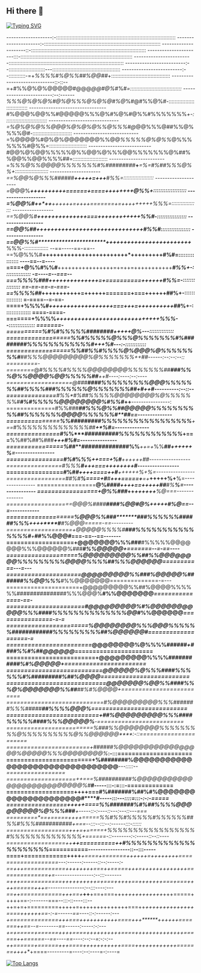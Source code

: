 ## Hi there 👋

[![Typing SVG](https://readme-typing-svg.demolab.com/?lines=CyberSecurity+SME;Back-end+Developer)](https://git.io/typing-svg)

-------------------:-:::::::::::::::::::::::::::::::::::::::::::::::::::::::::::::::::::::::::::::::
---------------------:-:::::::::::::::::::::::::::::::::::::::::::::::::::::::::::::::::::::::::::::
---------------------::-::::::::::::::::::::::::::::::::::::::::::::::::::::::::::::::::::::::::::::
----------------------:::-::::::::::::::::::::::::::::::::::::::::::::::::::::::::::::::::::::::::::
------------------------::::::::::::::::::::::::::::::::::::::::::::::::::::::::::::::::::::::::::::
-------------------------:--::::::::::::::::::::::::---:::::::::::::::::::::::::::::::::::::::::::::
-------------------------:--:::::::::::-=+*%%%%#%@%%##%@@##*+:::::::::::::::::::::::::::::::::::::::
-----------------------------::-::--=+#%%@%@%@@@@@#@@@*@@#@%*#%#*=::::::::::::::::::::::::::::::::::
------------------------:--:------%%%@%@%@%#@%@%%%@%@%@#%@*%#@#%%@%#-:::::::::::::::::::::::::::::::
--------------------------------#%@@@%@@%%#@@@@@%%%@%#%@%#@%%#%%%%%%%*+-::::::::::::::::::::::::::::
-----------------------------=%@%@%@%%@@@%@%@%@%%@%%%#@*@@%%%@##%%@%%%%@#-::::::::::::::::::::::::::
---------------------------=%@@@@%#@%@%@@@@@@@%%@@*%%%%%@%@%%*@%%%%%%%#@%%=:::::::::::::::::::::::::
--------------------------#@@%@%@@%%%%%@%%@@%@%%%@@%%%%%%%@%##%%@@%%@@%%%%##=:::::::::::::::::::::::
-----------------------=*%%%@%%@@@@%%%%%%%#%######*#*##***+****=*%=#%##%%%@%%+::::::::::::::::::::::
---------------------==%@@%@%%%######****************+*++++=****+*++******#*%%*=::::::::::::::::::::
--------------------=*@@@%********************+**+++++++++======+====++++++++@%%+:::::::::::::::::::
-------------------=%@@%#***************++*++**++*+*+++=++++=======+=+++++++++%%%=::::::::::::::::::
-----------------==%@@%#******************+***+++*+**+*++++++++===++++++++++++*%%#-:::::::::::::::::
-----------------==@@%##**********************+*+*++++++++++++++++++++++++++++*#%%#:::::::::::::::::
----------------==*@@%%#***********************+++++++++++++++*+****++*++++++***%%%-::::::::::::::::
--==-----==-==--==%@%%%#********************++++++++++++++++++++++++*+++++++++**#%#=::::::::::::::::
----==--=----====+@%%#%%#******************++++++++++++++++=+=++=+++++++++++****#%%+-:::::::::::::::
-=----=--===--===*%%%%###******************++++++++++++++=+==========++++++*****#%%=-:::::::::::::::
==-==-==-=-===-==*%%%%##*****************+++++++++++=++++++=======+===++++++****##%+-:::::::::::::::
=-====--=-==-====+%%%%#*********************++++++++++++++++++===+++=++++++++++*##%+-:::::::::::::::
====-====-=======+%%%%************************+*++*++++**++++++++++++++++++++++*%%%--:::::::::::::::
=======-==========%#%#******%%%%%###*###*********************************##+++++*@%---::::::::::::::
==================%%#****%%%%%@%%%@%%%%%%%#%###**********###*###%%%%%%%%%%%%#*+++%#---:-::::::::::::
==================%%#***#%%#%%%%@%@@@%@%%*%%%%%%#******##%%%@@@@@@@@@%@%%%%%%%*++##------:--:--:--::
=========-========*@****#%%%%#%%%%@@@@@@@@%%%%%%%##**###%%%@%%@@@@%@@%%%%%##***++*#----:----:--:----
===================@###**####%%%%%%%%%@@@%%%%%%%##%%%%###%%%%%%@%%%%%%%##*****+#++#----------:--::--
==============**#%%**#%*##%%%%%@@@@@@@@%@%%%%%%*%#*****#%#%%%%%@@@@@@@@%#%%#***++**----------------:
==============#%%###****##%%%@%%##@@@@@%%%%%%%%%%#*****#%%%%%%%@@@@%%**%%%%#*****#*#==--------------
===============%%##******#######%%%%%%%%%%%%%%%%%**+==*#%*%%%%%%%%%%%%%#*#*****+*%#**=--------------
===============#%*****%****##########%%%%%%%%%%%%*+===**%%##%##%###**********+++*#%#=---------------
================%*##**#**********#############%%***++=+*%%***##************++++++*%=----------------
================*#%#***%*********************%%***++===+*%#***************++++++#*#-----------------
================#%%%*************************#***+++===++****************++++++***#-----------------
================**#%#*****#*********************++++====++**#***********++++++%*+*%=----------------
=================##%#*********%*==*==+#*****#*****+++=====+***=*+******+++++%+****%=----------------
=================**@%#*#******************##*******++++==+++****++*##**#%*********%=----------------
=================+*@%%##******************#***************++*********++++++******%@===--------------
===================@@@%####**************####%@@#*******@%*********++++*+*******#%@==--=------------
===================%@@@%%###*************###%%%%%%######%%%********++++****#**#%@@@=====-==---------
===================+@@@@@%%%%#**********###%%%%%%%%%%%%%%%#*********+******##%%@@@#===-==--==-------
===================+@@@@@@@%%%###****#%%%%%@@@@@@@%%%@@@@@@%###***********#%%@@@@@+=======--=-==----
====================%@@@@@@@@@%%#***#%%@@@@@@@@%%%%%%%%%@@@@%%%%#*******#%%%@@@@@@===========---=---
=====================@@@@@@@@@%%##*#%@@@@@%######*********#%%@@%%%*****#%%@@@@@@@==============-=---
=====================+@@@@@@@@@%%##%@@@@%%%%%%###############%%%@@@%**#%%@@@@@@@*===============-==-
======================#@@@@@@@@@%#%@@@@@@@@@@@%%%####%%%%%%%%%%%%%%@@*#%%@@@@@@*================-=-=
=======================%@@@@@@@@%%%@@@%%%%%%#########****###%%%%%%%%%##%@@@@@@#===================-=
========================*@@@@@@@@%@%%%%######************+***####%%#%##@@@@@@*======================
=========================+@@@@@@@@@%%%%########******************###%#%@@@@@+=======================
===========================*@@@@@@%@%%%####%%%%%%#%#########*******%##%@@@@=========================
============================@@@@@@@%@@%%####%%%@%@@@@@@@%%##*****##%#%@@@@+=========================
============================#%@@@@@@@@@%%%#######%%%#####******##%%%%@@@%===========================
==========================+*##%@@@@@@@@@%%%####%%%%%##*#******#%%%@@@@@%**-=========================
=========================%#**##%%@@@@@@@@%%%%%%%%%@%%%%%%%%%%@%%@@@@@@****:-::======================
========================+###**###%@@@@@@@@@@@@@@@@@%@@@@@%%%@@@@@@@@%*****:-:::=====================
========================+%########%@@@@@@@@@@@@@@@@@@@@@@@@@@@@@@@@******---:::::--=================
====================++===*%##########%@@@@@@@@@@@@@@@@@@@@@@@@@@%#*****#-----:::-:=:::-=============
===================++++===#%#######%##%#%@@@@@@@@@@@@@@@@@@@@@#*******#-----:::---::::=:::-:-:-=====
===========*======+++++====*%%#######%#%##%%%%@@@@@@@@@%@%%%#*##*****+-----::-:----::---:---::---===
=========*==+=====++**++=====*%%#%%#%%%%%#%%%%%%##%%#%%%###########+===--:::--:::--:------:::-::::::
==================++***+=+=====+%%%%%%%%%%%%%%%%%#%%%%%%%%%%%%%%+======-::--------:-:-----::--::----
=================++****++==========++#%%%%%%%%%%%%%%%%%%%%%*===========-----------------::--:::-----
====+============++++***+====+=======++++++=++++++++===================---:------:------::--:-----:-
==+++============+++++***+++===++=====+++=+++++++++++++==============+=----------------:--:::-------
=+++============+*++++***+++++=+===++*+++==+++++++===+===++++======+++=---------------:--:::----:---
==++============+++==+***++**+==+===+++***+*+++++*+++++*+++=====+++++==-:-------===--:::-::----:::--
++=+=+=========+++++=++++++++++++++===++***+*+++++++++++++====++++++==-:-=------==----::-:------:---
+==============*+++===+++++++++**++====+++*******++*++++=======+**+==--=--------==------:-----:-:---
+=+=====+======++++====++++++++***++====++++++++++*++++======++***======--==----==----:--:--=:-:-:--
++======+======+*++====++++++++++**+====++++++++++++=======++++**+====---------=----:--:----=-:----=


[![Top Langs](https://github-readme-stats.vercel.app/api/top-langs/?username=Hashim-ali02)](https://github.com/anuraghazra/github-readme-stats)

<!--
**Hashim-ali02/Hashim-ali02** is a ✨ _special_ ✨ repository because its `README.md` (this file) appears on your GitHub profile.

Here are some ideas to get you started:

- 🔭 I’m currently working on ...
- 🌱 I’m currently learning ...
- 👯 I’m looking to collaborate on ...
- 🤔 I’m looking for help with ...
- 💬 Ask me about ...
- 📫 How to reach me: ...
- 😄 Pronouns: ...
- ⚡ Fun fact: ...
-->
